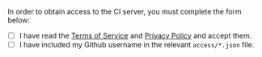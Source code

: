 In order to obtain access to the CI server, you must complete the form below:

- [ ] I have read the [Terms of Service](https://github.com/Quansight/open-gpu-server/blob/main/TOS.md) and [Privacy Policy](https://quansight.com/privacy-policy/) and accept them.
- [ ] I have included my Github username in the relevant `access/*.json` file.

